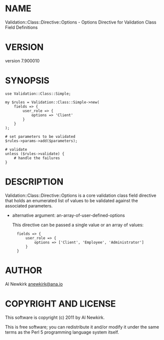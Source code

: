 # NAME

Validation::Class::Directive::Options - Options Directive for Validation Class Field Definitions

# VERSION

version 7.900010

# SYNOPSIS

    use Validation::Class::Simple;

    my $rules = Validation::Class::Simple->new(
        fields => {
            user_role => {
                options => 'Client'
            }
        }
    );

    # set parameters to be validated
    $rules->params->add($parameters);

    # validate
    unless ($rules->validate) {
        # handle the failures
    }

# DESCRIPTION

Validation::Class::Directive::Options is a core validation class field directive
that holds an enumerated list of values to be validated against the associated
parameters.

- alternative argument: an-array-of-user-defined-options

    This directive can be passed a single value or an array of values:

        fields => {
            user_role => {
                options => ['Client', 'Employee', 'Administrator']
            }
        }

# AUTHOR

Al Newkirk <anewkirk@ana.io>

# COPYRIGHT AND LICENSE

This software is copyright (c) 2011 by Al Newkirk.

This is free software; you can redistribute it and/or modify it under
the same terms as the Perl 5 programming language system itself.
